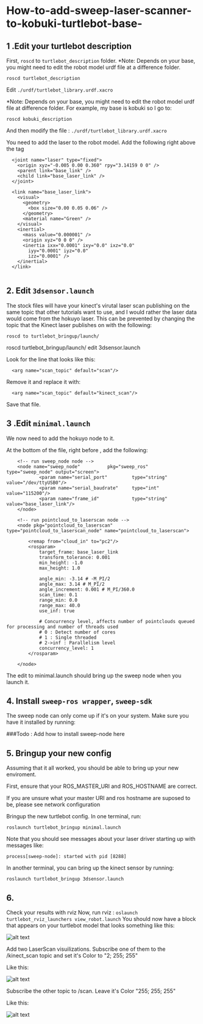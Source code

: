 # How-to-add-sweep-laser-scanner-to-kobuki-turtlebot-base-

## 1 .Edit your turtlebot description
First, ```roscd``` to ```turtlebot_description``` folder. *Note: Depends on your base, you might need to edit the robot model urdf file at a difference folder.

```
roscd turtlebot_description
```
Edit ```./urdf/turtlebot_library.urdf.xacro```

*Note: Depends on your base, you might need to edit the robot model urdf file at difference folder. For example, my base is kobuki so I go to:
```
roscd kobuki_description
```
And then modify the file : ```./urdf/turtlebot_library.urdf.xacro```

You need to add the laser to the robot model. Add the following right above the </robot> tag

```
  <joint name="laser" type="fixed">
    <origin xyz="-0.005 0.00 0.360" rpy="3.14159 0 0" />
    <parent link="base_link" />
    <child link="base_laser_link" />
  </joint>

  <link name="base_laser_link">
    <visual>
      <geometry>
        <box size="0.00 0.05 0.06" />
      </geometry>
      <material name="Green" />
    </visual>
    <inertial>
      <mass value="0.000001" />
      <origin xyz="0 0 0" />
      <inertia ixx="0.0001" ixy="0.0" ixz="0.0"
        iyy="0.0001" iyz="0.0"
        izz="0.0001" />
    </inertial>
  </link>
 
 ```
## 2. Edit ```3dsensor.launch```
The stock files will have your kinect's virutal laser scan publishing on the same topic that other tutorials want to use, and I would rather the laser data would come from the hokuyo laser. This can be prevented by changing the topic that the Kinect laser publishes on with the following:
```
roscd to turtlebot_bringup/launch/
```
roscd turtlebot_bringup/launch/
edit 3dsensor.launch

Look for the line that looks like this:

```
  <arg name="scan_topic" default="scan"/>
```  
Remove it and replace it with:
```
  <arg name="scan_topic" default="kinect_scan"/>
``` 
Save that file.

## 3 .Edit ```minimal.launch``` 
We now need to add the hokuyo node to it.

At the bottom of the file, right before </launch>, add the following:
```
    <!-- run sweep_node node -->
    <node name="sweep_node"          pkg="sweep_ros"  type="sweep_node" output="screen">
            <param name="serial_port"         type="string" value="/dev/ttyUSB0"/>
            <param name="serial_baudrate"     type="int"    value="115200"/>
            <param name="frame_id"            type="string" value="base_laser_link"/>
    </node>

    <!-- run pointcloud_to_laserscan node -->
    <node pkg="pointcloud_to_laserscan" type="pointcloud_to_laserscan_node" name="pointcloud_to_laserscan">

        <remap from="cloud_in" to="pc2"/>
        <rosparam>
            target_frame: base_laser_link
            transform_tolerance: 0.001
            min_height: -1.0
            max_height: 1.0

            angle_min: -3.14 # -M_PI/2
            angle_max: 3.14 # M_PI/2
            angle_increment: 0.001 # M_PI/360.0
            scan_time: 0.1
            range_min: 0.0
            range_max: 40.0
            use_inf: true

            # Concurrency level, affects number of pointclouds queued for processing and number of threads used
            # 0 : Detect number of cores
            # 1 : Single threaded
            # 2->inf : Parallelism level
            concurrency_level: 1
        </rosparam>

    </node>
```
The edit to minimal.launch should bring up the sweep node when you launch it.

## 4. Install ```sweep-ros wrapper```, ```sweep-sdk```
The sweep node can only come up if it's on your system. Make sure you have it installed by running:

###Todo : Add how to install sweep-node here

## 5. Bringup your new config
Assuming that it all worked, you should be able to bring up your new enviroment.

First, ensure that your ROS_MASTER_URI and ROS_HOSTNAME are correct.

If you are unsure what your master URI and ros hostname are suposed to be, please see network configuration

Bringup the new turtlebot config. In one terminal, run:

```
roslaunch turtlebot_bringup minimal.launch
```
Note that you should see messages about your laser driver starting up with messages like:
```
process[sweep-node]: started with pid [8288]
```
In another terminal, you can bring up the kinect sensor by running:

```
roslaunch turtlebot_bringup 3dsensor.launch
```
## 6.
Check your results with rviz
Now, run rviz : ```oslaunch turtlebot_rviz_launchers view_robot.launch```
You should now have a block that appears on your turtlebot model that looks something like this:

![alt text](http://wiki.ros.org/turtlebot/Tutorials/hydro/Adding%20a%20Hokuyo%20laser%20to%20your%20Turtlebot?action=AttachFile&do=get&target=scanner-in-model.png)

Add two LaserScan visuilizations. Subscribe one of them to the /kinect_scan topic and set it's Color to "2; 255; 255"

Like this:

![alt text](http://wiki.ros.org/turtlebot/Tutorials/hydro/Adding%20a%20Hokuyo%20laser%20to%20your%20Turtlebot?action=AttachFile&do=get&target=Kinect_scan_topic.png)

Subscribe the other topic to /scan. Leave it's Color "255; 255; 255"

Like this:

![alt text](http://wiki.ros.org/turtlebot/Tutorials/hydro/Adding%20a%20Hokuyo%20laser%20to%20your%20Turtlebot?action=AttachFile&do=get&target=scan_topic.png)
